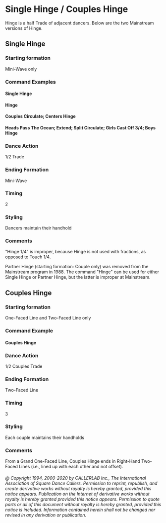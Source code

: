 
# Single Hinge / Couples Hinge

Hinge is a half Trade of adjacent dancers.
Below are the two Mainstream versions of Hinge.

## Single Hinge

### Starting formation

Mini-Wave only

### Command Examples

#### Single Hinge
#### Hinge
#### Couples Circulate; Centers Hinge
#### Heads Pass The Ocean; Extend; Split Circulate; Girls Cast Off 3/4; Boys Hinge

### Dance Action

1/2 Trade

### Ending Formation

Mini-Wave

### Timing

2

### Styling

Dancers maintain their handhold

### Comments

"Hinge 1/4" is improper, because Hinge is not used with fractions, as opposed to Touch 1/4.

Partner Hinge (starting formation: Couple only)
was removed from the Mainstream program in 1988.
The command "Hinge" can be used for either Single Hinge or Partner Hinge,
but the latter is improper at Mainstream.

## Couples Hinge

### Starting formation

One-Faced Line and Two-Faced Line only

### Command Example

#### Couples Hinge

### Dance Action

1/2 Couples Trade

### Ending Formation

Two-Faced Line

### Timing

3

### Styling

Each couple maintains their handholds

### Comments

From a Grand One-Faced Line, Couples Hinge ends in Right-Hand Two-Faced Lines
(i.e., lined up with each other and not offset).

###### @ Copyright 1994, 2000-2020 by CALLERLAB Inc., The International Association of Square Dance Callers. Permission to reprint, republish, and create derivative works without royalty is hereby granted, provided this notice appears. Publication on the Internet of derivative works without royalty is hereby granted provided this notice appears. Permission to quote parts or all of this document without royalty is hereby granted, provided this notice is included. Information contained herein shall not be changed nor revised in any derivation or publication.

